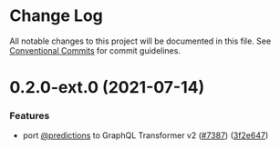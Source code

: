 # Change Log

All notable changes to this project will be documented in this file.
See [Conventional Commits](https://conventionalcommits.org) for commit guidelines.

# 0.2.0-ext.0 (2021-07-14)


### Features

* port [@predictions](https://github.com/predictions) to GraphQL Transformer v2 ([#7387](https://github.com/aws-amplify/amplify-cli/issues/7387)) ([3f2e647](https://github.com/aws-amplify/amplify-cli/commit/3f2e647b9dfe14aa5919b46f53342937dd0c7fa9))
